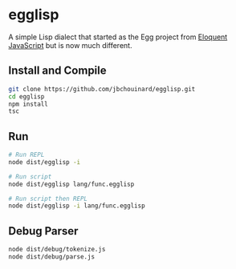 # egglisp

A simple Lisp dialect that started as the Egg project from [Eloquent JavaScript](https://eloquentjavascript.net/)
but is now much different.

## Install and Compile

```bash
git clone https://github.com/jbchouinard/egglisp.git
cd egglisp
npm install
tsc
```

## Run

```bash
# Run REPL
node dist/egglisp -i

# Run script
node dist/egglisp lang/func.egglisp

# Run script then REPL
node dist/egglisp -i lang/func.egglisp
```

## Debug Parser
```bash
node dist/debug/tokenize.js
node dist/debug/parse.js
```